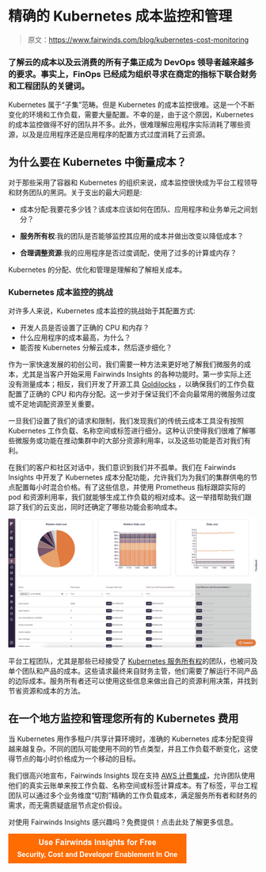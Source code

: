# 精确的 Kubernetes 成本监控和管理

> 原文：<https://www.fairwinds.com/blog/kubernetes-cost-monitoring>

 ### 了解云的成本以及云消费的所有子集正成为 DevOps 领导者越来越多的要求。事实上，FinOps 已经成为组织寻求在商定的指标下联合财务和工程团队的关键词。

Kubernetes 属于“子集”范畴。但是 Kubernetes 的成本监控很难。这是一个不断变化的环境和工作负载，需要大量配置。不幸的是，由于这个原因，Kubernetes 的成本监控做得不好的团队并不多。此外，很难理解应用程序实际消耗了哪些资源，以及是应用程序还是应用程序的配置方式过度消耗了云资源。

## 为什么要在 Kubernetes 中衡量成本？

对于那些采用了容器和 Kubernetes 的组织来说，成本监控很快成为平台工程领导和财务团队的黑洞。关于支出的最大问题是:

*   成本分配:我要花多少钱？该成本应该如何在团队、应用程序和业务单元之间划分？

*   **服务所有权**:我的团队是否能够监控其应用的成本并做出改变以降低成本？

*   **合理调整资源**:我的应用程序是否过度调配，使用了过多的计算或内存？

Kubernetes 的分配、优化和管理是理解和了解相关成本。

### **Kubernetes 成本监控的挑战**

对许多人来说，Kubernetes 成本监控的挑战始于其配置方式:

*   开发人员是否设置了正确的 CPU 和内存？
*   什么应用程序的成本最高，为什么？
*   能否按 Kubernetes 分解云成本，然后逐步细化？

作为一家快速发展的初创公司，我们需要一种方法来更好地了解我们微服务的成本，尤其是当客户开始采用 Fairwinds Insights 的各种功能时。第一步实际上还没有测量成本；相反，我们开发了开源工具 [Goldilocks](//www.fairwinds.com/goldilocks) ，以确保我们的工作负载配置了正确的 CPU 和内存分配。这一步对于保证我们不会向最常用的微服务过度或不足地调配资源至关重要。

一旦我们设置了我们的请求和限制，我们发现我们的传统云成本工具没有按照 Kubernetes 工作负载、名称空间或标签进行细分。这种认识使得我们很难了解哪些微服务或功能在推动集群中的大部分资源利用率，以及这些功能是否对我们有利。

在我们的客户和社区对话中，我们意识到我们并不孤单。我们在 Fairwinds Insights 中开发了 Kubernetes 成本分配功能，允许我们为为我们的集群供电的节点配置每小时混合价格。有了这些信息，并使用 Prometheus 指标跟踪实际的 pod 和资源利用率，我们就能够生成工作负载的相对成本。这一举措帮助我们跟踪了我们的云支出，同时还确定了哪些功能会影响成本。

![](img/58a2685b5f84e1d81062adff3a061b58.png)

平台工程团队，尤其是那些已经接受了 [Kubernetes 服务所有权](https://www.fairwinds.com/kubernetes-service-ownership-whitepaper)的团队，也被问及单个团队和产品的成本。这些请求最终来自财务主管，他们需要了解运行不同产品的边际成本。服务所有者还可以使用这些信息来做出自己的资源利用决策，并找到节省资源和成本的方法。

## **在一个地方监控和管理您所有的 Kubernetes 费用**

当 Kubernetes 用作多租户/共享计算环境时，准确的 Kubernetes 成本分配变得越来越复杂。不同的团队可能使用不同的节点类型，并且工作负载不断变化，这使得节点的每小时价格成为一个移动的目标。

我们很高兴地宣布，Fairwinds Insights 现在支持 [AWS 计费集成](https://www.fairwinds.com/news/fairwinds-insights-adds-kubernetes-cost-allocation-quality-of-service-control)，允许团队使用他们的真实云账单来按工作负载、名称空间或标签计算成本。有了标签，平台工程团队可以通过多个业务维度“切割”精确的工作负载成本，满足服务所有者和财务的需求，而无需质疑底层节点定价假设。

对使用 Fairwinds Insights 感兴趣吗？免费提供！点击此处了解更多信息。

[![Use Fairwinds Insights for Free Security, Cost and Developer Enablement In One](img/7c86296320eb01b215d8e2755e9c5b9d.png)](https://cta-redirect.hubspot.com/cta/redirect/2184645/34aa4987-a1f9-438a-a145-d7d82d5c479a)